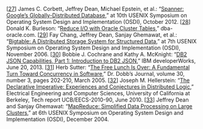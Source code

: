 [[27](ch02.html#Corbett2012uz_ch2-marker)] James C. Corbett, Jeffrey Dean, Michael Epstein, et al.:
“[Spanner: Google’s Globally-Distributed Database](http://research.google.com/archive/spanner.html),”
at 10th USENIX Symposium on Operating System Design and Implementation (OSDI),
October 2012. [[28](ch02.html#BurlesonCwtEpWL2-marker)] Donald K. Burleson:
“[Reduce I/O with Oracle
Cluster Tables](http://www.dba-oracle.com/oracle_tip_hash_index_cluster_table.htm),” dba-oracle.com. [[29](ch02.html#Chang2006ta_ch2-marker)] Fay Chang, Jeffrey Dean, Sanjay Ghemawat, et al.:
“[Bigtable: A Distributed Storage System
for Structured Data](http://research.google.com/archive/bigtable.html),” at 7th USENIX Symposium on Operating System Design and
Implementation (OSDI), November 2006. [[30](ch02.html#Cochrane2013ui-marker)] Bobbie J. Cochrane and Kathy A. McKnight:
“[DB2 JSON
Capabilities, Part 1: Introduction to DB2 JSON](http://www.ibm.com/developerworks/data/library/techarticle/dm-1306nosqlforjson1/),” IBM developerWorks, June 20, 2013. [[31](ch02.html#Sutter2005us-marker)] Herb Sutter:
“[The Free Lunch Is Over:
A Fundamental Turn Toward Concurrency in Software](http://www.gotw.ca/publications/concurrency-ddj.htm),” Dr. Dobb’s Journal,
volume 30, number 3, pages 202-210, March 2005. [[32](ch02.html#Hellerstein2010uq-marker)] Joseph M. Hellerstein:
“[The Declarative
Imperative: Experiences and Conjectures in Distributed Logic](http://www.eecs.berkeley.edu/Pubs/TechRpts/2010/EECS-2010-90.pdf),” Electrical Engineering and
Computer Sciences, University of California at Berkeley, Tech report UCB/EECS-2010-90, June
2010. [[33](ch02.html#Dean2004ua_ch2-marker)] Jeffrey Dean and Sanjay Ghemawat:
“[MapReduce: Simplified Data Processing
on Large Clusters](http://research.google.com/archive/mapreduce.html),” at 6th USENIX Symposium on Operating System Design and
Implementation (OSDI), December 2004.